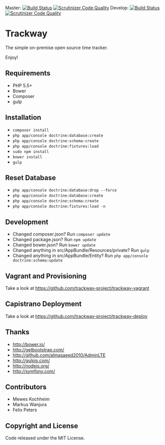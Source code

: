 Master: [![Build Status](https://travis-ci.org/trackway-project/trackway.svg?branch=master)](https://travis-ci.org/trackway-project/trackway) [![Scrutinizer Code Quality](https://scrutinizer-ci.com/g/trackway-project/trackway/badges/quality-score.png?b=master)](https://scrutinizer-ci.com/g/trackway-project/trackway/?branch=master)
Develop: [![Build Status](https://travis-ci.org/trackway-project/trackway.svg?branch=develop)](https://travis-ci.org/trackway-project/trackway) [![Scrutinizer Code Quality](https://scrutinizer-ci.com/g/trackway-project/trackway/badges/quality-score.png?b=develop)](https://scrutinizer-ci.com/g/trackway-project/trackway/?branch=develop)

Trackway
========================
The simple on-premise open source time tracker.

Enjoy!

## Requirements
* PHP 5.5+
* Bower
* Composer
* gulp

## Installation
* `composer install`
* `php app/console doctrine:database:create`
* `php app/console doctrine:schema:create`
* `php app/console doctrine:fixtures:load`
* `sudo npm install`
* `bower install`
* `gulp`

## Reset Database
* `php app/console doctrine:database:drop --force`
* `php app/console doctrine:database:create`
* `php app/console doctrine:schema:create`
* `php app/console doctrine:fixtures:load -n`

## Development
* Changed composer.json? Run `composer update`
* Changed package.json? Run `npm update`
* Changed bower.json? Run `bower update`
* Changed anything in src/AppBundle/Resources/private? Run `gulp`
* Changed anything in src/AppBundle/Entity? Run `php app/console doctrine:schema:update`

## Vagrant and Provisioning
Take a look at https://github.com/trackway-project/trackway-vagrant

## Capistrano Deployment
Take a look at https://github.com/trackway-project/trackway-deploy

## Thanks
* http://bower.io/
* http://getbootstrap.com/
* http://github.com/almasaeed2010/AdminLTE
* http://gulpjs.com/
* http://nodejs.org/
* http://symfony.com/

## Contributors
* Mewes Kochheim
* Markus Wanjura
* Felix Peters

## Copyright and License
Code released under the MIT License.
